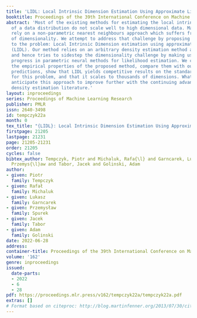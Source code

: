 ```yaml
---
title: 'LIDL: Local Intrinsic Dimension Estimation Using Approximate Likelihood'
booktitle: Proceedings of the 39th International Conference on Machine Learning
abstract: 'Most of the existing methods for estimating the local intrinsic dimension
  of a data distribution do not scale well to high dimensional data. Many of them
  rely on a non-parametric nearest neighbours approach which suffers from the curse
  of dimensionality. We attempt to address that challenge by proposing a novel approach
  to the problem: Local Intrinsic Dimension estimation using approximate Likelihood
  (LIDL). Our method relies on an arbitrary density estimation method as its subroutine,
  and hence tries to sidestep the dimensionality challenge by making use of the recent
  progress in parametric neural methods for likelihood estimation. We carefully investigate
  the empirical properties of the proposed method, compare them with our theoretical
  predictions, show that LIDL yields competitive results on the standard benchmarks
  for this problem, and that it scales to thousands of dimensions. What is more, we
  anticipate this approach to improve further with the continuing advances in the
  density estimation literature.'
layout: inproceedings
series: Proceedings of Machine Learning Research
publisher: PMLR
issn: 2640-3498
id: tempczyk22a
month: 0
tex_title: "{LIDL}: Local Intrinsic Dimension Estimation Using Approximate Likelihood"
firstpage: 21205
lastpage: 21231
page: 21205-21231
order: 21205
cycles: false
bibtex_author: Tempczyk, Piotr and Michaluk, Rafa{\l} and Garncarek, Lukasz and Spurek,
  Przemys{\l}aw and Tabor, Jacek and Golinski, Adam
author:
- given: Piotr
  family: Tempczyk
- given: Rafał
  family: Michaluk
- given: Lukasz
  family: Garncarek
- given: Przemysław
  family: Spurek
- given: Jacek
  family: Tabor
- given: Adam
  family: Golinski
date: 2022-06-28
address:
container-title: Proceedings of the 39th International Conference on Machine Learning
volume: '162'
genre: inproceedings
issued:
  date-parts:
  - 2022
  - 6
  - 28
pdf: https://proceedings.mlr.press/v162/tempczyk22a/tempczyk22a.pdf
extras: []
# Format based on citeproc: http://blog.martinfenner.org/2013/07/30/citeproc-yaml-for-bibliographies/
---
```

